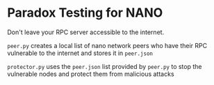 # Paradox Testing for NANO

Don't leave your RPC server accessible to the internet.

`peer.py` creates a local list of nano network peers who have their RPC vulnerable to the internet and stores it in `peer.json`

`protector.py` uses the `peer.json` list provided by `peer.py` to stop the vulnerable nodes and protect them from malicious attacks
